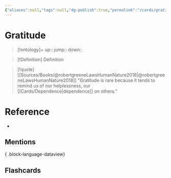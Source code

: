 ```yaml
---
{"aliases":null,"tags":null,"dg-publish":true,"permalink":"/cards/gratitude/","dgPassFrontmatter":true}
---
```


# Gratitude

> [!ontology]+
> up:: 
> jump:: 
> down:: 

> [!Definition] Definition
> 

> [!quote] [[Sources/Books/@robertgreeneLawsHumanNature2018\|@robertgreeneLawsHumanNature2018]]
> "Gratitude is rare because it tends to remind us of our helplessness, our [[Cards/Dependence\|dependence]] on others."

# Reference
- 

## Mentions

{ .block-language-dataview}

## Flashcards
